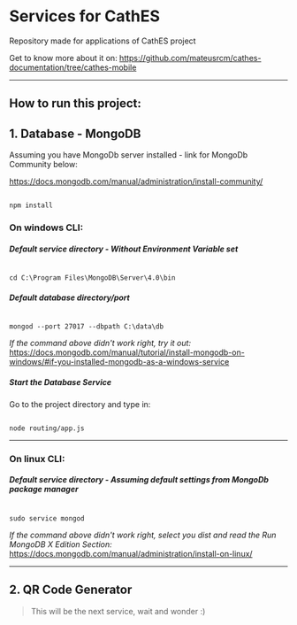 
# Services for CathES #

Repository made for applications of CathES project

Get to know more about it on: https://github.com/mateusrcm/cathes-documentation/tree/cathes-mobile

  

---
## How to run this project:
  

## 1. Database - MongoDB ##

Assuming you have MongoDb server installed - link for MongoDb Community below:

https://docs.mongodb.com/manual/administration/install-community/

  

```

npm install

```

  

### On windows CLI:

  

##### Default service directory - Without Environment Variable set

```

cd C:\Program Files\MongoDB\Server\4.0\bin

```

  

##### Default database directory/port

```

mongod --port 27017 --dbpath C:\data\db

```

*If the command above didn't work right, try it out:* https://docs.mongodb.com/manual/tutorial/install-mongodb-on-windows/#if-you-installed-mongodb-as-a-windows-service

  

##### Start the Database Service

Go to the project directory and type in:

```

node routing/app.js

```

  

---

### On linux CLI:

  

##### Default service directory - Assuming default settings from MongoDb package manager

```

sudo service mongod

```

*If the command above didn't work right, select you dist and read the Run MongoDB X Edition Section:* https://docs.mongodb.com/manual/administration/install-on-linux/

  

---

  

## 2. QR Code Generator ##

> This will be the next service, wait and wonder :)